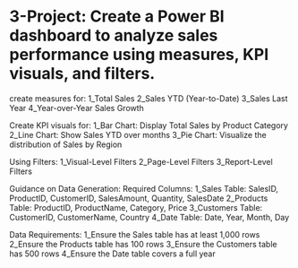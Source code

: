 # 3-Project: Create a Power BI dashboard to analyze sales performance using measures, KPI visuals, and filters.

create measures for:
   1_Total Sales
   2_Sales YTD (Year-to-Date)
   3_Sales Last Year
   4_Year-over-Year Sales Growth

Create KPI visuals for:
   1_Bar Chart: Display Total Sales by Product Category
   2_Line Chart: Show Sales YTD over months
   3_Pie Chart: Visualize the distribution of Sales by Region

Using Filters:
   1_Visual-Level Filters
   2_Page-Level Filters
   3_Report-Level Filters

Guidance on Data Generation:
    Required Columns:
      1_Sales Table: SalesID, ProductID, CustomerID, SalesAmount, 
        Quantity, SalesDate
      2_Products Table: ProductID, ProductName, Category, Price
      3_Customers Table: CustomerID, CustomerName, Country
      4_Date Table: Date, Year, Month, Day

Data Requirements:
      1_Ensure the Sales table has at least 1,000 rows
       2_Ensure the Products table has 100 rows
       3_Ensure the Customers table has 500 rows
       4_Ensure the Date table covers a full year
